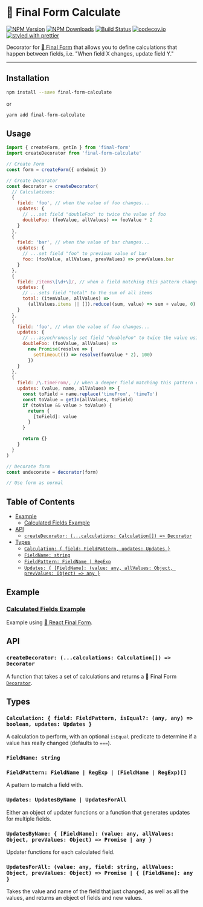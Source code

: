 # 🏁 Final Form Calculate

[![NPM Version](https://img.shields.io/npm/v/final-form-calculate.svg?style=flat)](https://www.npmjs.com/package/final-form-calculate)
[![NPM Downloads](https://img.shields.io/npm/dm/final-form-calculate.svg?style=flat)](https://www.npmjs.com/package/final-form-calculate)
[![Build Status](https://travis-ci.org/final-form/final-form-calculate.svg?branch=master)](https://travis-ci.org/final-form/final-form-calculate)
[![codecov.io](https://codecov.io/gh/final-form/final-form-calculate/branch/master/graph/badge.svg)](https://codecov.io/gh/final-form/final-form-calculate)
[![styled with prettier](https://img.shields.io/badge/styled_with-prettier-ff69b4.svg)](https://github.com/prettier/prettier)

Decorator for [🏁 Final Form](https://github.com/final-form/final-form) that
allows you to define calculations that happen between fields, i.e. "When field X
changes, update field Y."

---

## Installation

```bash
npm install --save final-form-calculate
```

or

```bash
yarn add final-form-calculate
```

## Usage

```js
import { createForm, getIn } from 'final-form'
import createDecorator from 'final-form-calculate'

// Create Form
const form = createForm({ onSubmit })

// Create Decorator
const decorator = createDecorator(
  // Calculations:
  {
    field: 'foo', // when the value of foo changes...
    updates: {
      // ...set field "doubleFoo" to twice the value of foo
      doubleFoo: (fooValue, allValues) => fooValue * 2
    }
  },
  {
    field: 'bar', // when the value of bar changes...
    updates: {
      // ...set field "foo" to previous value of bar
      foo: (fooValue, allValues, prevValues) => prevValues.bar
    }
  },
  {
    field: /items\[\d+\]/, // when a field matching this pattern changes...
    updates: {
      // ...sets field "total" to the sum of all items
      total: (itemValue, allValues) =>
        (allValues.items || []).reduce((sum, value) => sum + value, 0)
    }
  },
  {
    field: 'foo', // when the value of foo changes...
    updates: {
      // ...asynchronously set field "doubleFoo" to twice the value using a promise
      doubleFoo: (fooValue, allValues) =>
        new Promise(resolve => {
          setTimeout(() => resolve(fooValue * 2), 100)
        })
    }
  },
  {
    field: /\.timeFrom/, // when a deeper field matching this pattern changes...
    updates: (value, name, allValues) => {
      const toField = name.replace('timeFrom', 'timeTo')
      const toValue = getIn(allValues, toField)
      if (toValue && value > toValue) {
        return {
          [toField]: value
        }
      }

      return {}
    }
  }
)

// Decorate form
const undecorate = decorator(form)

// Use form as normal
```

## Table of Contents

<!-- START doctoc generated TOC please keep comment here to allow auto update -->

<!-- DON'T EDIT THIS SECTION, INSTEAD RE-RUN doctoc TO UPDATE -->

<!-- DON'T EDIT THIS SECTION, INSTEAD RE-RUN doctoc TO UPDATE -->

- [Example](#example)
  - [Calculated Fields Example](#calculated-fields-example)
- [API](#api)
  - [`createDecorator: (...calculations: Calculation[]) => Decorator`](#createdecorator-calculations-calculation--decorator)
- [Types](#types)
  - [`Calculation: { field: FieldPattern, updates: Updates }`](#calculation--field-fieldpattern-updates-updates-)
  - [`FieldName: string`](#fieldname-string)
  - [`FieldPattern: FieldName | RegExp`](#fieldpattern-fieldname--regexp)
  - [`Updates: { [FieldName]: (value: any, allValues: Object, prevValues: Object) => any }`](#updates--fieldname-value-any-allvalues-object--any-)

<!-- END doctoc generated TOC please keep comment here to allow auto update -->

## Example

### [Calculated Fields Example](https://codesandbox.io/s/oq52p6v96y)

Example using
[🏁 React Final Form](https://github.com/final-form/react-final-form#-react-final-form).

## API

### `createDecorator: (...calculations: Calculation[]) => Decorator`

A function that takes a set of calculations and returns a 🏁 Final Form
[`Decorator`](https://github.com/final-form/final-form#decorator-form-formapi--unsubscribe).

## Types

### `Calculation: { field: FieldPattern, isEqual?: (any, any) => boolean, updates: Updates }`

A calculation to perform, with an optional `isEqual` predicate to determine if a value has really changed (defaults to `===`).

### `FieldName: string`

### `FieldPattern: FieldName | RegExp | (FieldName | RegExp)[]`

A pattern to match a field with.

### `Updates: UpdatesByName | UpdatesForAll`

Either an object of updater functions or a function that generates updates for multiple fields.

### `UpdatesByName: { [FieldName]: (value: any, allValues: Object, prevValues: Object) => Promise | any }`

Updater functions for each calculated field.

### `UpdatesForAll: (value: any, field: string, allValues: Object, prevValues: Object) => Promise | { [FieldName]: any }`

Takes the value and name of the field that just changed, as well as all the values, and returns an object of fields and new values.
